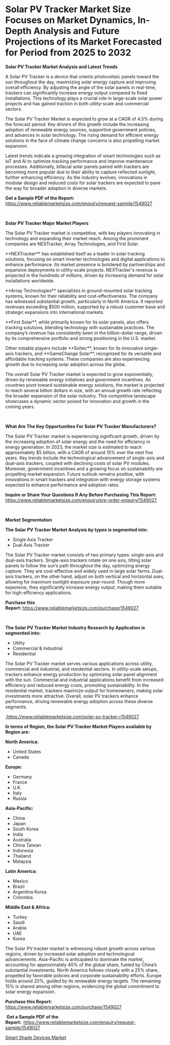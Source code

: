 <p><h1>Solar PV Tracker Market Size Focuses on Market Dynamics, In-Depth Analysis and Future Projections of its Market Forecasted for Period from 2025 to 2032</h1></p><p><strong>Solar PV Tracker Market Analysis and Latest Trends</strong></p>
<p><p>A Solar PV Tracker is a device that orients photovoltaic panels toward the sun throughout the day, maximizing solar energy capture and improving overall efficiency. By adjusting the angle of the solar panels in real-time, trackers can significantly increase energy output compared to fixed installations. This technology plays a crucial role in large-scale solar power projects and has gained traction in both utility-scale and commercial sectors.</p><p>The Solar PV Tracker Market is expected to grow at a CAGR of 4.5% during the forecast period. Key drivers of this growth include the increasing adoption of renewable energy sources, supportive government policies, and advances in solar technology. The rising demand for efficient energy solutions in the face of climate change concerns is also propelling market expansion. </p><p>Latest trends indicate a growing integration of smart technologies such as IoT and AI to optimize tracking performance and improve maintenance processes. Additionally, bifacial solar panels paired with trackers are becoming more popular due to their ability to capture reflected sunlight, further enhancing efficiency. As the industry evolves, innovations in modular design and reduced costs for solar trackers are expected to pave the way for broader adoption in diverse markets.</p></p>
<p><strong>Get a Sample PDF of the Report:&nbsp;</strong> <a href="https://www.reliablemarketsize.com/enquiry/request-sample/1549027?utm_campaign=2192&utm_medium=2&utm_source=Github&utm_content=ia&utm_term=20022025&utm_id=solar-pv-tracker">https://www.reliablemarketsize.com/enquiry/request-sample/1549027</a></p>
<p>&nbsp;</p>
<p><strong>Solar PV Tracker Major Market Players</strong></p>
<p><p>The Solar PV Tracker market is competitive, with key players innovating in technology and expanding their market reach. Among the prominent companies are NEXTracker, Array Technologies, and First Solar.</p><p>**NEXTracker** has established itself as a leader in solar tracking solutions, focusing on smart inverter technologies and digital applications to enhance performance. Its market presence is bolstered by partnerships and expansive deployments in utility-scale projects. NEXTracker's revenue is projected in the hundreds of millions, driven by increasing demand for solar installations worldwide.</p><p>**Array Technologies** specializes in ground-mounted solar tracking systems, known for their reliability and cost-effectiveness. The company has witnessed substantial growth, particularly in North America. It reported revenues exceeding $500 million, supported by a robust customer base and strategic expansions into international markets.</p><p>**First Solar**, while primarily known for its solar panels, also offers tracking solutions, blending technology with sustainable practices. The company’s revenue has consistently been in the billion-dollar range, driven by its comprehensive portfolio and strong positioning in the U.S. market.</p><p>Other notable players include **Soltec**, known for its innovative single-axis trackers, and **GameChange Solar**, recognized for its versatile and affordable tracking systems. These companies are also experiencing growth due to increasing solar adoption across the globe.</p><p>The overall Solar PV Tracker market is expected to grow exponentially, driven by renewable energy initiatives and government incentives. As countries pivot toward sustainable energy solutions, the market is projected to reach several billion dollars in size, with an annual growth rate reflecting the broader expansion of the solar industry. This competitive landscape showcases a dynamic sector poised for innovation and growth in the coming years.</p></p>
<p>&nbsp;</p>
<p><strong>What Are The Key Opportunities For Solar PV Tracker Manufacturers?</strong></p>
<p><p>The Solar PV Tracker market is experiencing significant growth, driven by the increasing adoption of solar energy and the need for efficiency in energy generation. In 2023, the market size is estimated to reach approximately $5 billion, with a CAGR of around 15% over the next five years. Key trends include the technological advancement of single-axis and dual-axis trackers, coupled with declining costs of solar PV modules. Moreover, government incentives and a growing focus on sustainability are propelling market expansion. Future outlook remains positive, with innovations in smart trackers and integration with energy storage systems expected to enhance performance and adoption rates.</p></p>
<p><strong>Inquire or Share Your Questions If Any Before Purchasing This Report:</strong> <a href="https://www.reliablemarketsize.com/enquiry/pre-order-enquiry/1549027?utm_campaign=2192&utm_medium=2&utm_source=Github&utm_content=ia&utm_term=20022025&utm_id=solar-pv-tracker">https://www.reliablemarketsize.com/enquiry/pre-order-enquiry/1549027</a></p>
<p>&nbsp;</p>
<p><strong>Market Segmentation</strong></p>
<p><strong>The Solar PV Tracker Market Analysis by types is segmented into:</strong></p>
<p><ul><li>Single Axis Tracker</li><li>Dual Axis Tracker</li></ul></p>
<p><p>The Solar PV Tracker market consists of two primary types: single-axis and dual-axis trackers. Single-axis trackers rotate on one axis, tilting solar panels to follow the sun’s path throughout the day, optimizing energy capture. They are cost-effective and widely used in large solar farms. Dual-axis trackers, on the other hand, adjust on both vertical and horizontal axes, allowing for maximum sunlight exposure year-round. Though more expensive, they significantly increase energy output, making them suitable for high-efficiency applications.</p></p>
<p><strong>Purchase this Report:&nbsp;</strong><a href="https://www.reliablemarketsize.com/purchase/1549027?utm_campaign=2192&utm_medium=2&utm_source=Github&utm_content=ia&utm_term=20022025&utm_id=solar-pv-tracker">https://www.reliablemarketsize.com/purchase/1549027</a></p>
<p>&nbsp;</p>
<p><strong>The Solar PV Tracker Market Industry Research by Application is segmented into:</strong></p>
<p><ul><li>Utility</li><li>Commercial & Industrial</li><li>Residential</li></ul></p>
<p><p>The Solar PV Tracker market serves various applications across utility, commercial and industrial, and residential sectors. In utility-scale setups, trackers enhance energy production by optimizing solar panel alignment with the sun. Commercial and industrial applications benefit from increased efficiency and reduced energy costs, promoting sustainability. In the residential market, trackers maximize output for homeowners, making solar investments more attractive. Overall, solar PV trackers enhance performance, driving renewable energy adoption across these diverse segments.</p></p>
<p><a href="https://www.reliablemarketsize.com/solar-pv-tracker-r1549027?utm_campaign=2192&utm_medium=2&utm_source=Github&utm_content=ia&utm_term=20022025&utm_id=solar-pv-tracker">&nbsp;https://www.reliablemarketsize.com/solar-pv-tracker-r1549027</a></p>
<p><strong>In terms of Region, the Solar PV Tracker Market Players available by Region are:</strong></p>
<p>
    <p> <strong> North America: </strong>
        <ul>
            <li>United States</li>
            <li>Canada</li>
        </ul>
        </p> 
    <p> <strong> Europe: </strong>
        <ul>
            <li>Germany</li>
            <li>France</li>
            <li>U.K.</li>
            <li>Italy</li>
            <li>Russia</li>
        </ul>
        </p> 
    <p> <strong> Asia-Pacific: </strong>
        <ul>
            <li>China</li>
            <li>Japan</li>
            <li>South Korea</li>
            <li>India</li>
            <li>Australia</li>
            <li>China Taiwan</li>
            <li>Indonesia</li>
            <li>Thailand</li>
            <li>Malaysia</li>
        </ul>
        </p> 
    <p> <strong> Latin America: </strong>
        <ul>
            <li>Mexico</li>
            <li>Brazil</li>
            <li>Argentina Korea</li>
            <li>Colombia</li>
        </ul>
        </p> 
    <p> <strong> Middle East & Africa: </strong>
        <ul>
            <li>Turkey</li>
            <li>Saudi</li>
            <li>Arabia</li>
            <li>UAE</li>
            <li>Korea</li>
        </ul>
    </p>
    </p>
<p><p>The Solar PV tracker market is witnessing robust growth across various regions, driven by increased solar adoption and technological advancements. Asia-Pacific is anticipated to dominate the market, accounting for approximately 40% of the global share, fueled by China’s substantial investments. North America follows closely with a 25% share, propelled by favorable policies and corporate sustainability efforts. Europe holds around 20%, guided by its renewable energy targets. The remaining 15% is shared among other regions, evidencing the global commitment to solar energy expansion.</p></p>
<p><strong>Purchase this Report: </strong><a href="https://www.reliablemarketsize.com/purchase/1549027?utm_campaign=2192&utm_medium=2&utm_source=Github&utm_content=ia&utm_term=20022025&utm_id=solar-pv-tracker">https://www.reliablemarketsize.com/purchase/1549027</a></p>
<p>&nbsp;<strong>Get a Sample PDF of the Report:&nbsp;&nbsp;</strong><a href="https://www.reliablemarketsize.com/enquiry/request-sample/1549027?utm_campaign=2192&utm_medium=2&utm_source=Github&utm_content=ia&utm_term=20022025&utm_id=solar-pv-tracker">https://www.reliablemarketsize.com/enquiry/request-sample/1549027</a></p>
<p><strong></strong></p>
<p><p><a href="https://github.com/WashimHussain441/Market-Research-Report-List-1/blob/main/smart-shade-devices-market.md?utm_campaign=2192&utm_medium=2&utm_source=Github&utm_content=ia&utm_term=20022025&utm_id=solar-pv-tracker">Smart Shade Devices Market</a></p></p>
